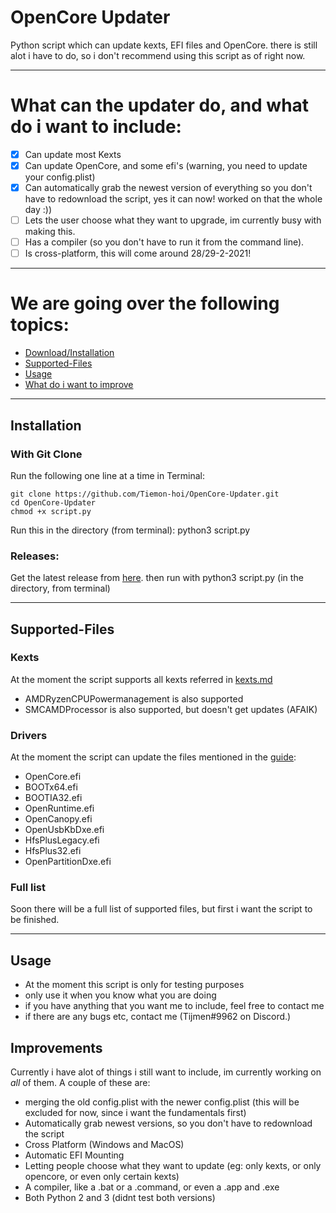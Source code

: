 # OpenCore Updater

Python script which can update kexts, EFI files and OpenCore. there is still alot i have to do, so i don't recommend using this script as of right now.

***

# What can the updater do, and what do i want to include:

- [x] Can update most Kexts
- [x] Can update OpenCore, and some efi's (warning, you need to update your config.plist)
- [x] Can automatically grab the newest version of everything so you don't have to redownload the script, yes it can now! worked on that the whole day :))
- [ ] Lets the user choose what they want to upgrade, im currently busy with making this.
- [ ] Has a compiler (so you don't have to run it from the command line).
- [ ] Is cross-platform, this will come around 28/29-2-2021!

***

# We are going over the following topics:

- [Download/Installation](#installation)
- [Supported-Files](#Supported-Files)
- [Usage](#Usage)
- [What do i want to improve ](#improvements)
    

***

## Installation

### With Git Clone

Run the following one line at a time in Terminal:

    git clone https://github.com/Tiemon-hoi/OpenCore-Updater.git
    cd OpenCore-Updater
    chmod +x script.py
    
Run this in the directory (from terminal): python3 script.py

### Releases:

Get the latest release from [here](https://github.com/Tiemon-hoi/OpenCore-Updater/releases). then run with python3 script.py (in the directory, from terminal)

***

## Supported-Files

### Kexts
At the moment the script supports all kexts referred in [kexts.md](https://github.com/acidanthera/OpenCorePkg/blob/master/Docs/Kexts.md)
- AMDRyzenCPUPowermanagement is also supported
- SMCAMDProcessor is also supported, but doesn't get updates (AFAIK) 
### Drivers
At the moment the script can update the files mentioned in the [guide](https://dortania.github.io/OpenCore-Install-Guide/ktext.html#must-haves):
- OpenCore.efi
- BOOTx64.efi
- BOOTIA32.efi
- OpenRuntime.efi
- OpenCanopy.efi
- OpenUsbKbDxe.efi
- HfsPlusLegacy.efi
- HfsPlus32.efi
- OpenPartitionDxe.efi
### Full list
Soon there will be a full list of supported files, but first i want the script to be finished.

***

## Usage
- At the moment this script is only for testing purposes
- only use it when you know what you are doing
- if you have anything that you want me to include, feel free to contact me
- if there are any bugs etc, contact me (Tijmen#9962 on Discord.)

## Improvements

Currently i have alot of things i still want to include, im currently working on *all* of them. A couple of these are:
- merging the old config.plist with the newer config.plist (this will be excluded for now, since i want the fundamentals first)
- Automatically grab newest versions, so you don't have to redownload the script
- Cross Platform (Windows and MacOS)
- Automatic EFI Mounting
- Letting people choose what they want to update (eg: only kexts, or only opencore, or even only certain kexts)
- A compiler, like a .bat or a .command, or even a .app and .exe
- Both Python 2 and 3 (didnt test both versions)


